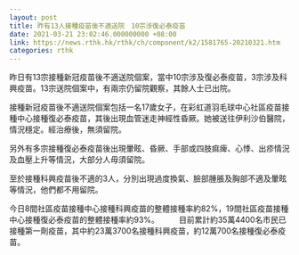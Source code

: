 ```yaml
---
layout: post
title: 昨有13人接種疫苗後不適送院　10宗涉復必泰疫苗
date: 2021-03-21 23:02:46.000000000 +08:00
link: https://news.rthk.hk/rthk/ch/component/k2/1581765-20210321.htm
categories: rthk
---
```


昨日有13宗接種新冠疫苗後不適送院個案，當中10宗涉及復必泰疫苗，3宗涉及科興疫苗。13宗送院個案中，有兩宗仍留院觀察，其餘人士已出院。

接種新冠疫苗後不適送院個案包括一名17歲女子，在彩虹道羽毛球中心社區疫苗接種中心接種復必泰疫苗，其後出現血管迷走神經性昏厥。她被送往伊利沙伯醫院，情況穩定。經治療後，無須留院。

另外有多宗接種復必泰疫苗後出現暈眩、昏厥、手部或四肢痲痺、心悸、出疹情況及血壓上升等情況，大部分人毋須留院。

至於接種科興疫苗後不適的3人，分別出現過度換氣、臉部腫脹及胸部不適及暈眩等情況，他們都不用留院。

今日8間社區疫苗接種中心接種科興疫苗的整體接種率約82%，19間社區疫苗接種中心接種復必泰疫苗的整體接種率約93%。
　　 
目前累計約35萬4400名市民已接種第一劑疫苗，其中約23萬3700名接種科興疫苗，約12萬700名接種復必泰疫苗。
